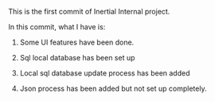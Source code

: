 This is the first commit of Inertial Internal project.

In this commit, what I have is:

1. Some UI features have been done.

2. Sql local database has been set up

3. Local sql database update process has been added

4. Json process has been added but not set up completely.
